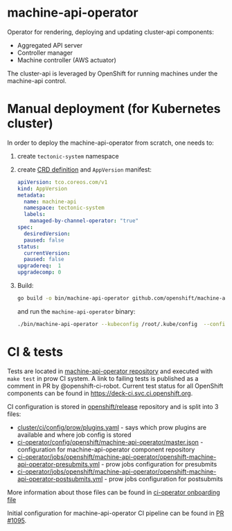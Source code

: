 # machine-api-operator
Operator for rendering, deploying and updating cluster-api components:
- Aggregated API server
- Controller manager
- Machine controller (AWS actuator)

The cluster-api is leveraged by OpenShift for running machines under the machine-api control.

# Manual deployment (for Kubernetes cluster)

In order to deploy the machine-api-operator from scratch, one needs to:

1. create `tectonic-system` namespace
1. create [CRD definition](https://raw.githubusercontent.com/openshift/installer/master/modules/tectonic/resources/manifests/updater/app-version-kind.yaml)
   and `AppVersion` manifest:

   ```yaml
   apiVersion: tco.coreos.com/v1
   kind: AppVersion
   metadata:
     name: machine-api
     namespace: tectonic-system
     labels:
       managed-by-channel-operator: "true"
   spec:
     desiredVersion:
     paused: false
   status:
     currentVersion:
     paused: false
   upgradereq:  1
   upgradecomp: 0
   ```
1. Build:
   ```sh
   go build -o bin/machine-api-operator github.com/openshift/machine-api-operator/cmd
   ```
   and run the `machine-api-operator` binary:
   ```sh
   ./bin/machine-api-operator --kubeconfig /root/.kube/config  --config pkg/render/machine-api-operator-config.yaml --manifest-dir manifests
   ```

# CI & tests

Tests are located in [machine-api-operator repository][1] and executed with `make test` in prow CI system. A link to failing tests is published as a comment in PR by @openshift-ci-robot. Current test status for all OpenShift components can be found in https://deck-ci.svc.ci.openshift.org.

CI configuration is stored in [openshift/release][2] repository and is split into 3 files:
  - [cluster/ci/config/prow/plugins.yaml][3] - says which prow plugins are available and where job config is stored
  - [ci-operator/config/openshift/machine-api-operator/master.json][4] - configuration for machine-api-operator component repository
  - [ci-operator/jobs/openshift/machine-api-operator/openshift-machine-api-operator-presubmits.yml][5] - prow jobs configuration for presubmits
  - [ci-operator/jobs/openshift/machine-api-operator/openshift-machine-api-operator-postsubmits.yml][6] - prow jobs configuration for postsubmits

More information about those files can be found in [ci-operator onboarding file][7]

Initial configuration for machine-api-operator CI pipeline can be found in [PR #1095][8].

[1]: https://github.com/openshift/machine-api-operator
[2]: https://github.com/openshift/release
[3]: https://github.com/openshift/release/blob/master/cluster/ci/config/prow/plugins.yaml
[4]: https://github.com/openshift/release/blob/master/ci-operator/config/openshift/machine-api-operator/master.json
[5]: https://github.com/openshift/release/blob/master/ci-operator/jobs/openshift/machine-api-operator/openshift-machine-api-operator-presubmits.yml
[6]: https://github.com/openshift/release/blob/master/ci-operator/jobs/openshift/machine-api-operator/openshift-machine-api-operator-postsubmits.yml
[7]: https://github.com/openshift/ci-operator/blob/master/ONBOARD.md
[8]: https://github.com/openshift/release/pull/1095
